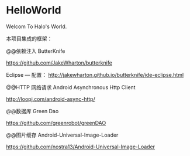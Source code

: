 # HelloWorld
Welcom To Halo's World.

本项目集成的框架：

@@依赖注入 ButterKnife

https://github.com/JakeWharton/butterknife

Eclipse — 配置： http://jakewharton.github.io/butterknife/ide-eclipse.html

@@HTTP 网络请求 Android Asynchronous Http Client

http://loopj.com/android-async-http/

@@数据库 Green Dao

https://github.com/greenrobot/greenDAO

@@图片缓存 Android-Universal-Image-Loader

https://github.com/nostra13/Android-Universal-Image-Loader
